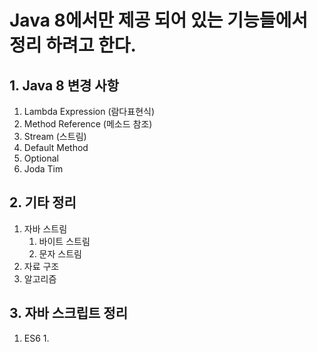 
# Java 8에서만 제공 되어 있는 기능들에서 정리 하려고 한다.

## 1. Java 8 변경 사항
>
1. Lambda Expression (람다표현식)
2. Method Reference (메소드 참조)
3. Stream (스트림)
4. Default Method
5. Optional
6. Joda Tim

## 2. 기타 정리
1. 자바 스트림
    1. 바이트 스트림
    2. 문자 스트림
2. 자료 구조
3. 알고리즘

## 3. 자바 스크립트 정리
1. ES6
    1.